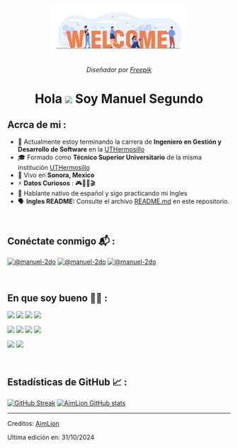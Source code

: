 <div align="center" width="50">
    <img alt="@AimLion" src="./../assets/welcome.png" width="300"/>
    <h6>Diseñador por <a href="http://www.freepik.es/">Freepik</a></h6>
</div>
<h1 align="center">Hola <img src="https://media.giphy.com/media/hvRJCLFzcasrR4ia7z/giphy.gif" width="35"> Soy Manuel Segundo</h1>

## Acrca de mi :

- 🏫 Actualmente estoy terminando la carrera de **Ingeniero en Gestión y Desarrollo de Software** en la [UTHermosillo](http://www.uthermosillo.edu.mx)
- 🎓 Formado como **Técnico Superior Universitario** de la misma institución [UTHermosillo](http://www.uthermosillo.edu.mx)
- 🏡 Vivo en **Sonora, Mexico**
- ⚡ **Datos Curiosos** : 🎮🎼🥁🎬
- 💬 Hablante nativo de español y sigo practicando mi Ingles
- 🗣 **Ingles README:** Consulte el archivo [README.md](./../README.md) en este repositorio.

<br>

## Conéctate conmigo 📬 :

[![@manuel-2do](https://img.icons8.com/fluency/48/000000/instagram-new.png "@manuel-2do")](https://www.instagram.com/leonm2do/)
[![@manuel-2do](https://img.icons8.com/fluency/48/000000/linkedin.png "@manuel-2do")](https://www.linkedin.com/in/manuel-2do/)
[![@manuel-2do](https://img.icons8.com/fluency/48/000000/apple-mail.png "maximus.jasso@gmail.com")](mailto:maximus.jasso@gmail.com?subject=Consulta%20desde%20tu%20README&body=)

<br>

## En que soy bueno 🧑‍💻 :

<img src="https://img.icons8.com/color/48/000000/flutter.png"/> <img src="https://img.icons8.com/color/48/000000/figma.png"/> <img src="https://img.icons8.com/?size=48&id=13631&format=png"/> <img src="https://img.icons8.com/color/48/000000/canva.png"/>

<img src="https://img.icons8.com/color/48/000000/mysql-logo.png"/> <img src="https://img.icons8.com/color/48/000000/mongodb.png"/> <img src="https://img.icons8.com/color/48/000000/firebase.png"/> <img src="https://img.icons8.com/officel/48/000000/php-logo.png"/> 


<img src="https://img.icons8.com/color/48/000000/npm.png"/> <img src="https://img.icons8.com/fluency/48/000000/python.png"/>

<br>

## Estadísticas de GitHub 📈 :

[![GitHub Streak](https://github-readme-streak-stats.herokuapp.com?user=AimLion&theme=algolia&locale=es)](https://git.io/streak-stats)
[![AimLion GitHub stats](https://github-readme-stats.vercel.app/api?username=AimLion&theme=algolia&locale=es)](https://github.com/AimLion/github-readme-stats)

---

Creditos: [AimLion](https://github.com/AimLion)

Ultima edición en: 31/10/2024
